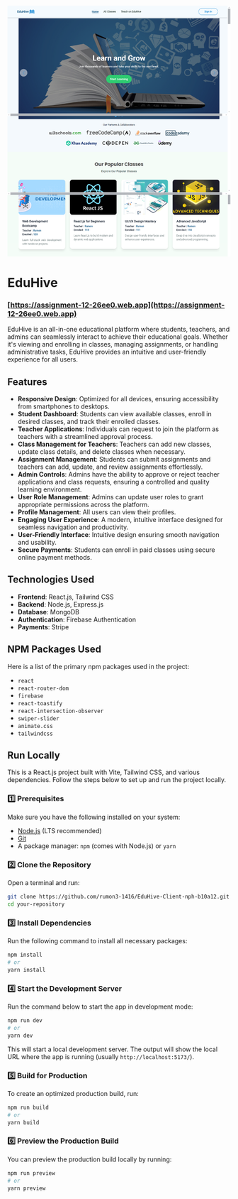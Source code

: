 [<img src='https://raw.githubusercontent.com/rumon3-1416/EduHive-Client-nph-b10a12/refs/heads/main/src/assets/images/eduHive.png'>](https://github.com/rumon3-1416/)

# EduHive

### [https://assignment-12-26ee0.web.app](https://assignment-12-26ee0.web.app)

EduHive is an all-in-one educational platform where students, teachers, and admins can seamlessly interact to achieve their educational goals. Whether it's viewing and enrolling in classes, managing assignments, or handling administrative tasks, EduHive provides an intuitive and user-friendly experience for all users.

## Features

- **Responsive Design**: Optimized for all devices, ensuring accessibility from smartphones to desktops.
- **Student Dashboard**: Students can view available classes, enroll in desired classes, and track their enrolled classes.
- **Teacher Applications**: Individuals can request to join the platform as teachers with a streamlined approval process.
- **Class Management for Teachers**: Teachers can add new classes, update class details, and delete classes when necessary.
- **Assignment Management**: Students can submit assignments and teachers can add, update, and review assignments effortlessly.
- **Admin Controls**: Admins have the ability to approve or reject teacher applications and class requests, ensuring a controlled and quality learning environment.
- **User Role Management**: Admins can update user roles to grant appropriate permissions across the platform.
- **Profile Management**: All users can view their profiles.
- **Engaging User Experience**: A modern, intuitive interface designed for seamless navigation and productivity.
- **User-Friendly Interface**: Intuitive design ensuring smooth navigation and usability.
- **Secure Payments**: Students can enroll in paid classes using secure online payment methods.

## Technologies Used

- **Frontend**: React.js, Tailwind CSS
- **Backend**: Node.js, Express.js
- **Database**: MongoDB
- **Authentication**: Firebase Authentication
- **Payments**: Stripe

## NPM Packages Used

Here is a list of the primary npm packages used in the project:

- `react`
- `react-router-dom`
- `firebase`
- `react-toastify`
- `react-intersection-observer`
- `swiper-slider`
- `animate.css`
- `tailwindcss`

## Run Locally

This is a React.js project built with Vite, Tailwind CSS, and various dependencies. Follow the steps below to set up and run the project locally.

### 1️⃣ Prerequisites
Make sure you have the following installed on your system:

- [Node.js](https://nodejs.org/) (LTS recommended)
- [Git](https://git-scm.com/)
- A package manager: `npm` (comes with Node.js) or `yarn`

### 2️⃣ Clone the Repository
Open a terminal and run:

```bash
git clone https://github.com/rumon3-1416/EduHive-Client-nph-b10a12.git
cd your-repository
```

### 3️⃣ Install Dependencies
Run the following command to install all necessary packages:

```bash
npm install
# or
yarn install
```

### 4️⃣ Start the Development Server
Run the command below to start the app in development mode:

```bash
npm run dev
# or
yarn dev
```

This will start a local development server. The output will show the local URL where the app is running (usually `http://localhost:5173/`).

### 5️⃣ Build for Production
To create an optimized production build, run:

```bash
npm run build
# or
yarn build
```

### 6️⃣ Preview the Production Build
You can preview the production build locally by running:

```bash
npm run preview
# or
yarn preview
```
